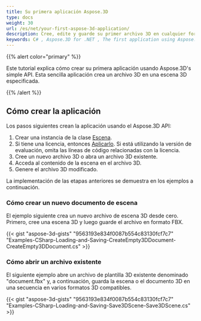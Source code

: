 ```yaml
---
title: Su primera aplicación Aspose.3D
type: docs
weight: 30
url: /es/net/your-first-aspose-3d-application/
description: Cree, edite y guarde su primer archivo 3D en cualquier formato compatible con Aspose.3D for .NET para experimentar su simplicidad y potencia en C#.
keywords: C# , Aspose.3D for .NET , The first application using Aspose.3D for .NET, The first program via Aspose.3D for .NET.
---
```

{{% alert color="primary" %}}

Este tutorial explica cómo crear su primera aplicación usando Aspose.3D's simple API. Esta sencilla aplicación crea un archivo 3D en una escena 3D especificada.

{{% /alert %}}

##  **Cómo crear la aplicación**

Los pasos siguientes crean la aplicación usando el Aspose.3D API:

1. Crear una instancia de la clase [Escena](https://reference.aspose.com/3d/net/aspose.threed/scene/).
1. Si tiene una licencia, entonces [Aplicarlo](/3d/es/net/licensing/).
Si está utilizando la versión de evaluación, omita las líneas de código relacionadas con la licencia.
1. Cree un nuevo archivo 3D o abra un archivo 3D existente.
1. Acceda al contenido de la escena en el archivo 3D.
1. Genere el archivo 3D modificado.

La implementación de las etapas anteriores se demuestra en los ejemplos a continuación.

###  **Cómo crear un nuevo documento de escena**

El ejemplo siguiente crea un nuevo archivo de escena 3D desde cero. Primero, cree una escena 3D y luego guarde el archivo en formato FBX.

{{< gist "aspose-3d-gists" "9563193e834f0087b554c83130fcf7c7" "Examples-CSharp-Loading-and-Saving-CreateEmpty3DDocument-CreateEmpty3DDocument.cs" >}}

###  **Cómo abrir un archivo existente**

El siguiente ejemplo abre un archivo de plantilla 3D existente denominado "document.fbx" y, a continuación, guarda la escena o el documento 3D en una secuencia en varios formatos 3D compatibles.

{{< gist "aspose-3d-gists" "9563193e834f0087b554c83130fcf7c7" "Examples-CSharp-Loading-and-Saving-Save3DScene-Save3DScene.cs" >}}
